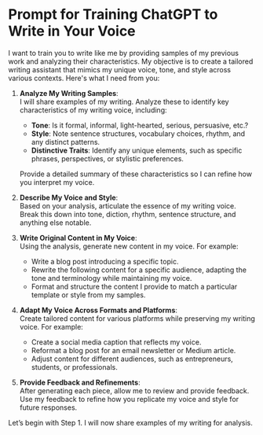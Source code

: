 # Prompt for Training ChatGPT to Write in Your Voice

I want to train you to write like me by providing samples of my previous work and analyzing their characteristics. My objective is to create a tailored writing assistant that mimics my unique voice, tone, and style across various contexts. Here's what I need from you:

1. **Analyze My Writing Samples**:  
   I will share examples of my writing. Analyze these to identify key characteristics of my writing voice, including:  
   - **Tone**: Is it formal, informal, light-hearted, serious, persuasive, etc.?  
   - **Style**: Note sentence structures, vocabulary choices, rhythm, and any distinct patterns.  
   - **Distinctive Traits**: Identify any unique elements, such as specific phrases, perspectives, or stylistic preferences.  

   Provide a detailed summary of these characteristics so I can refine how you interpret my voice.

2. **Describe My Voice and Style**:  
   Based on your analysis, articulate the essence of my writing voice. Break this down into tone, diction, rhythm, sentence structure, and anything else notable.

3. **Write Original Content in My Voice**:  
   Using the analysis, generate new content in my voice. For example:  
   - Write a blog post introducing a specific topic.  
   - Rewrite the following content for a specific audience, adapting the tone and terminology while maintaining my voice.  
   - Format and structure the content I provide to match a particular template or style from my samples.

4. **Adapt My Voice Across Formats and Platforms**:  
   Create tailored content for various platforms while preserving my writing voice. For example:  
   - Create a social media caption that reflects my voice.  
   - Reformat a blog post for an email newsletter or Medium article.  
   - Adjust content for different audiences, such as entrepreneurs, students, or professionals.

5. **Provide Feedback and Refinements**:  
   After generating each piece, allow me to review and provide feedback. Use my feedback to refine how you replicate my voice and style for future responses.

Let’s begin with Step 1. I will now share examples of my writing for analysis.
